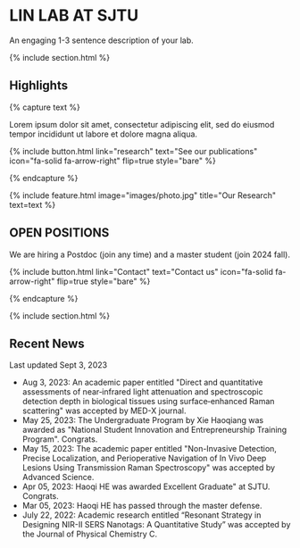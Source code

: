 ---
---

# LIN LAB AT SJTU

An engaging 1-3 sentence description of your lab.

{% include section.html %}

## Highlights

{% capture text %}

Lorem ipsum dolor sit amet, consectetur adipiscing elit, sed do eiusmod tempor incididunt ut labore et dolore magna aliqua.

{%
  include button.html
  link="research"
  text="See our publications"
  icon="fa-solid fa-arrow-right"
  flip=true
  style="bare"
%}

{% endcapture %}

{%
  include feature.html
  image="images/photo.jpg"
  title="Our Research"
  text=text
%}

## OPEN POSITIONS

 We are hiring a Postdoc (join any time) and a master student (join 2024 fall). 

{%
  include button.html
  link="Contact"
  text="Contact us"
  icon="fa-solid fa-arrow-right"
  flip=true
  style="bare"
%}

{% endcapture %}


{% include section.html %}

## Recent News

Last updated Sept 3, 2023

- Aug 3, 2023: An academic paper entitled "Direct and quantitative assessments of near‑infrared light attenuation and spectroscopic detection depth in biological tissues using surface‑enhanced Raman scattering" was accepted by MED-X journal.
- May 25, 2023: The Undergraduate Program by Xie Haoqiang was awarded as "National Student Innovation and Entrepreneurship Training Program". Congrats.
- May 15, 2023: The academic paper entitled "Non-Invasive Detection, Precise Localization, and Perioperative Navigation of In Vivo Deep Lesions Using Transmission Raman Spectroscopy" was accepted by Advanced Science.
- Apr 05, 2023: Haoqi HE was awarded Excellent Graduate" at SJTU. Congrats.
- Mar 05, 2023: Haoqi HE has passed through the master defense.
- July 22, 2022: Academic research entitled “Resonant Strategy in Designing NIR-II SERS Nanotags: A Quantitative Study” was accepted by the Journal of Physical Chemistry C.


